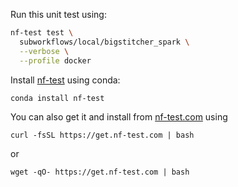 Run this unit test using:

```bash
nf-test test \
  subworkflows/local/bigstitcher_spark \
  --verbose \
  --profile docker
```

Install [nf-test](https://github.com/askimed/nf-test) using conda:

```
conda install nf-test
```

You can also get it and install from [nf-test.com](https://get.nf-test.com) using

```
curl -fsSL https://get.nf-test.com | bash
```

or
```
wget -qO- https://get.nf-test.com | bash
```
